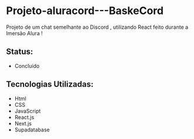 # Projeto-aluracord---BaskeCord
Projeto de um chat semelhante ao Discord , utilizando React feito durante a Imersão Alura !

## Status:

- Concluído

## Tecnologias Utilizadas:

- Html
- CSS
- JavaScript
- React.js
- Next.js
- Supadatabase



